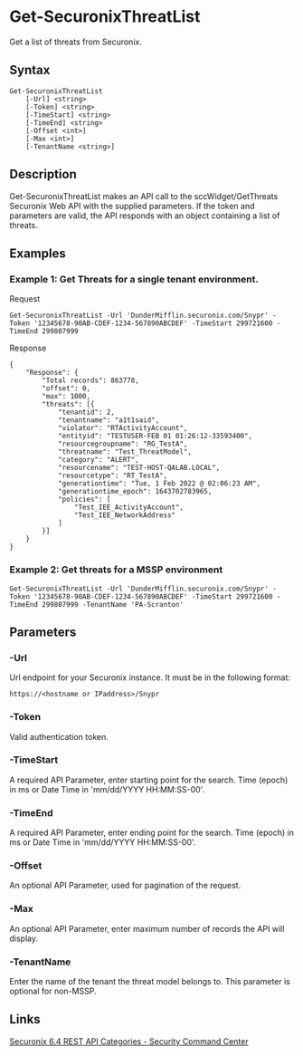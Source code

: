 # Get-SecuronixThreatList
Get a list of threats from Securonix.

## Syntax
```
Get-SecuronixThreatList
    [-Url] <string>
    [-Token] <string>
    [-TimeStart] <string>
    [-TimeEnd] <string>
    [-Offset <int>]
    [-Max <int>]
    [-TenantName <string>]
```

## Description
Get-SecuronixThreatList makes an API call to the sccWidget/GetThreats Securonix Web API with the supplied parameters. If the token and parameters are valid, the API responds with an object containing a list of threats.

## Examples

### Example 1: Get Threats for a single tenant environment.
Request
```
Get-SecuronixThreatList -Url 'DunderMifflin.securonix.com/Snypr' -Token '12345678-90AB-CDEF-1234-567890ABCDEF' -TimeStart 299721600 -TimeEnd 299807999
```

Response
```
{
    "Response": {
        "Total records": 863778,
        "offset": 0,
        "max": 1000,
        "threats": [{
            "tenantid": 2,
            "tenantname": "a1t1said",
            "violator": "RTActivityAccount",
            "entityid": "TESTUSER-FEB 01 01:26:12-33593400",
            "resourcegroupname": "RG_TestA",
            "threatname": "Test_ThreatModel",
            "category": "ALERT",
            "resourcename": "TEST-HOST-QALAB.LOCAL",
            "resourcetype": "RT_TestA",
            "generationtime": "Tue, 1 Feb 2022 @ 02:06:23 AM",
            "generationtime_epoch": 1643702783965,
            "policies": [
                "Test_IEE_ActivityAccount",
                "Test_IEE_NetworkAddress"
            ]
        }]
    }
}
```

### Example 2: Get threats for a MSSP environment
```
Get-SecuronixThreatList -Url 'DunderMifflin.securonix.com/Snypr' -Token '12345678-90AB-CDEF-1234-567890ABCDEF' -TimeStart 299721600 -TimeEnd 299807999 -TenantName 'PA-Scranton'
```

## Parameters

### -Url
Url endpoint for your Securonix instance.
It must be in the following format:
```
https://<hostname or IPaddress>/Snypr
```
### -Token
Valid authentication token.

### -TimeStart
A required API Parameter, enter starting point for the search. Time (epoch) in ms or Date Time in 'mm/dd/YYYY HH:MM:SS-00'.

### -TimeEnd
A required API Parameter, enter ending point for the search. Time (epoch) in ms or Date Time in 'mm/dd/YYYY HH:MM:SS-00'.

### -Offset
An optional API Parameter, used for pagination of the request.

### -Max
An optional API Parameter, enter maximum number of records the API will display.

### -TenantName
Enter the name of the tenant the threat model belongs to. This parameter is optional for non-MSSP.


## Links
[Securonix 6.4 REST API Categories - Security Command Center ](https://documentation.securonix.com/onlinedoc/Content/6.4%20Cloud/Content/SNYPR%206.4/6.4%20Guides/Web%20Services/6.4_REST%20API%20Categories.htm#SecurityCommandCenterEndpoints)